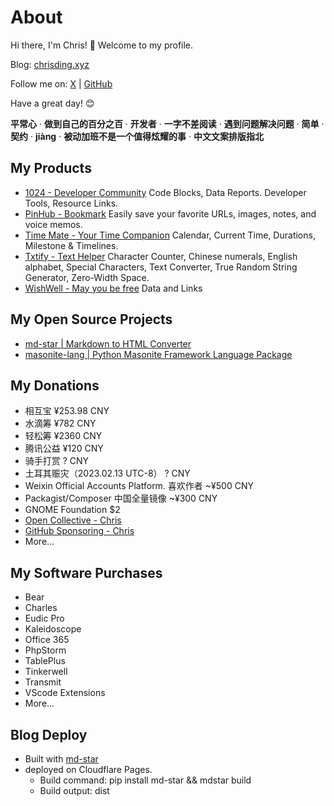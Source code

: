 # About

Hi there, I'm Chris! 👋 Welcome to my profile.

Blog: [chrisding.xyz](https://chrisding.xyz)

Follow me on: [X](https://x.com/chris1ding1) | [GitHub](https://github.com/chris1ding1)

Have a great day! 😊

**平常心** · **做到自己的百分之百** · **开发者** · **一字不差阅读** · **遇到问题解决问题** · **简单** · **契约** · **jiàng** · **被动加班不是一个值得炫耀的事** · **中文文案排版指北**

## My Products

- [1024 - Developer Community](https://1024.dev) Code Blocks, Data Reports. Developer Tools, Resource Links.
- [PinHub - Bookmark](https://pinhub.xyz) Easily save your favorite URLs, images, notes, and voice memos.
- [Time Mate - Your Time Companion](https://timemate.app) Calendar, Current Time, Durations, Milestone & Timelines.
- [Txtify - Text Helper](https://txtify.app) Character Counter, Chinese numerals, English alphabet, Special Characters, Text Converter, True Random String Generator, Zero-Width Space.
- [WishWell - May you be free](https://wishwell.life) Data and Links

## My Open Source Projects

- [md-star | Markdown to HTML Converter](https://github.com/chris1ding1/md-star)
- [masonite-lang | Python Masonite Framework Language Package](https://github.com/chris1ding1/masonite-lang)

## My Donations

- 相互宝 ¥253.98 CNY
- 水滴筹 ¥782 CNY
- 轻松筹 ¥2360 CNY
- 腾讯公益 ¥120 CNY
- 骑手打赏 ? CNY
- 土耳其赈灾（2023.02.13 UTC-8） ? CNY
- Weixin Official Accounts Platform. 喜欢作者 ~¥500 CNY
- Packagist/Composer 中国全量镜像 ~¥300 CNY
- GNOME Foundation $2
- [Open Collective - Chris](https://opencollective.com/chrisding)
- [GitHub Sponsoring - Chris](https://github.com/chris1ding1?tab=sponsoring)
- More...

## My Software Purchases

- Bear
- Charles
- Eudic Pro
- Kaleidoscope
- Office 365
- PhpStorm
- TablePlus
- Tinkerwell
- Transmit
- VScode Extensions
- More...

## Blog Deploy

- Built with [md-star](https://github.com/chris1ding1/md-star)
- deployed on Cloudflare Pages.
  - Build command: pip install md-star && mdstar build
  - Build output: dist
